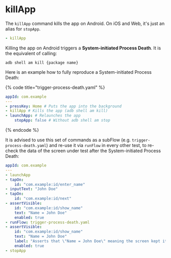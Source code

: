 # killApp

The `killApp` command kills the app on Android. On iOS and Web, it's just an alias for `stopApp`.

```yaml
- killApp
```

Killing the app on Android triggers a **System-initiated Process Death**. It is the equivalent of calling:

```console
adb shell am kill {package name}
```

Here is an example how to fully reproduce a System-initiated Process Death:

{% code title="trigger-process-death.yaml" %}
```yaml
appId: com.example
---
- pressKey: Home # Puts the app into the background
- killApp # Kills the app (adb shell am kill)
- launchApp: # Relaunches the app
    stopApp: false # Without adb shell am stop
```
{% endcode %}

It is advised to use this set of commands as a subFlow (e.g. `trigger-process-death.yaml`) and re-use it via `runFlow` in every other test, to re-check the data of the screen under test after the System-initiated Process Death:

```yaml
appId: com.example
---
- launchApp
- tapOn:
    id: "com.example:id/enter_name"
- inputText: "John Doe"
- tapOn:
    id: "com.example:id/next"
- assertVisible:
    id: "com.example:id/show_name"
    text: "Name = John Doe"
    enabled: true
- runFlow: trigger-process-death.yaml
- assertVisible:
    id: "com.example:id/show_name"
    text: "Name = John Doe"
    label: "Asserts that \"Name = John Doe\" meaning the screen kept its data after System-initiated Process Death"
    enabled: true
- stopApp
```
